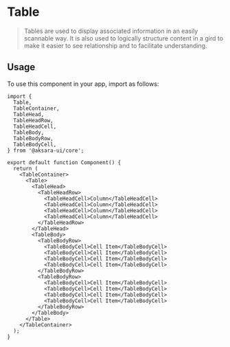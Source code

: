 # Table

> Tables are used to display associated information in an easily scannable way. It is also used to logically structure content in a gird to make it easier to see relationship and to facilitate understanding.

## Usage

To use this component in your app, import as follows:

```tsx
import {
  Table,
  TableContainer,
  TableHead,
  TableHeadRow,
  TableHeadCell,
  TableBody,
  TableBodyRow,
  TableBodyCell,
} from '@aksara-ui/core';

export default function Component() {
  return (
    <TableContainer>
      <Table>
        <TableHead>
          <TableHeadRow>
            <TableHeadCell>Column</TableHeadCell>
            <TableHeadCell>Column</TableHeadCell>
            <TableHeadCell>Column</TableHeadCell>
            <TableHeadCell>Column</TableHeadCell>
          </TableHeadRow>
        </TableHead>
        <TableBody>
          <TableBodyRow>
            <TableBodyCell>Cell Item</TableBodyCell>
            <TableBodyCell>Cell Item</TableBodyCell>
            <TableBodyCell>Cell Item</TableBodyCell>
            <TableBodyCell>Cell Item</TableBodyCell>
          </TableBodyRow>
          <TableBodyRow>
            <TableBodyCell>Cell Item</TableBodyCell>
            <TableBodyCell>Cell Item</TableBodyCell>
            <TableBodyCell>Cell Item</TableBodyCell>
            <TableBodyCell>Cell Item</TableBodyCell>
          </TableBodyRow>
        </TableBody>
      </Table>
    </TableContainer>
  );
}
```
